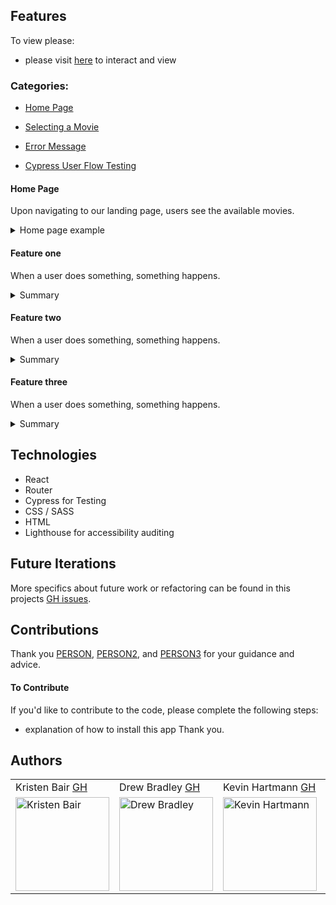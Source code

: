 
## Features

To view please:
- please visit [here](www.example.com) to interact and view

### Categories:
- [Home Page](#Home-Page)

- [Selecting a Movie](#Selecting-a-movie)

- [Error Message](#Error-Message)

- [Cypress User Flow Testing](#Cypress-User-Flow-Testing)

#### Home Page
Upon navigating to our landing page, users see the available movies.

<details>
<summary>Home page example</summary>
<br>
 <img width="450" alt="all movies" src="https://media.giphy.com/media/3oriO0OEd9QIDdllqo/giphy.gif">
</details>

#### Feature one
When a user does something, something happens.

<details>
<summary>Summary</summary>
<br>
<img width="450" alt="description of image" src="https://media.giphy.com/media/jpbnoe3UIa8TU8LM13/giphy.gif">
</details>

#### Feature two
When a user does something, something happens.

<details>
<summary>Summary</summary>
<br>
<img width="450" alt="description of image" src="https://media.giphy.com/media/cW64pEEZe0YZa/giphy.gif">
</details>

#### Feature three
When a user does something, something happens.

<details>
<summary>Summary</summary>
<br>
<img width="450" alt="description of image" src="https://media.giphy.com/media/d6UbuwWVKJHXO/giphy.gif">
</details>

## Technologies
- React
- Router
- Cypress for Testing
- CSS / SASS
- HTML
- Lighthouse for accessibility auditing

## Future Iterations

More specifics about future work or refactoring can be found in this projects [GH issues](https://github.com/orgs/Curatour/projects/1).

## Contributions

Thank you <a href="https://github.com/person">PERSON</a>, <a href="https://github.com/person2">PERSON2</a>, and <a href="https://github.com/person3/">PERSON3</a> for your guidance and advice.

#### To Contribute
If you'd like to contribute to the code, please complete the following steps:
- explanation of how to install this app
Thank you.

## Authors
<table>
    <tr>
        <td> Kristen Bair <a href="https://github.com/kristenmb">GH</td>
        <td> Drew Bradley <a href="https://github.com/DrewBradley">GH</td>
        <td> Kevin Hartmann <a href="https://github.com/kevinhartmann23">GH</td>
        <td> Richard Tyler <a href="https://github.com/richardltyler">GH</td>
    </tr>
 <td><img src="https://avatars.githubusercontent.com/u/69478485?v=4" alt="Kristen Bair"
 width="150" height="auto" /></td>
 <td><img src="https://avatars.githubusercontent.com/u/64617435?v=4" alt="Drew Bradley"
 width="150" height="auto" /></td>
 <td><img src="https://avatars.githubusercontent.com/u/68248071?v=4" alt="Kevin Hartmann"
 width="150" height="auto" /></td>
 <td><img src="https://avatars.githubusercontent.com/u/70095063?v=4" alt="Richard Tyler"
 width="150" height="auto" /></td>
</table>
